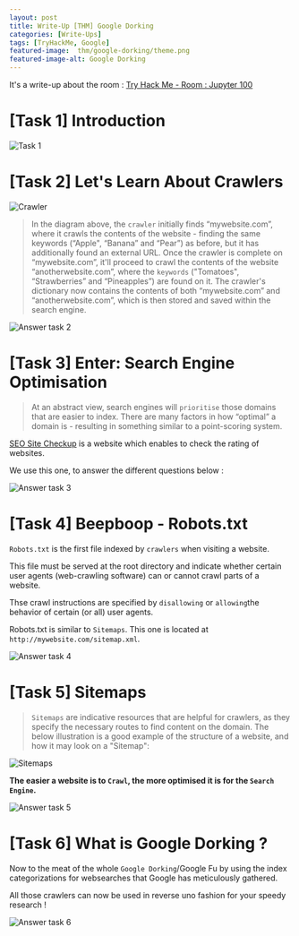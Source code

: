 ```yaml
---
layout: post
title: Write-Up [THM] Google Dorking
categories: [Write-Ups]
tags: [TryHackMe, Google]
featured-image:  thm/google-dorking/theme.png
featured-image-alt: Google Dorking
---
```


It's a write-up about the room : [Try Hack Me - Room : Jupyter 100](https://tryhackme.com/room/googledorking)

# [Task 1] Introduction

![Task 1](/assets/img/thm/google-dorking/task-1.png)

# [Task 2] Let's Learn About Crawlers

![Crawler](/assets/img/thm/google-dorking/crawler.png)

> In the diagram above, the `crawler` initially finds “mywebsite.com”, where it crawls the contents of the website - finding the same keywords (“Apple", “Banana” and “Pear”) as before, but it has additionally found an external URL. Once the crawler is complete on “mywebsite.com”, it'll proceed to crawl the contents of the website “anotherwebsite.com”, where the `keywords` ("Tomatoes", “Strawberries” and “Pineapples”) are found on it. The crawler's dictionary now contains the contents of both “mywebsite.com” and “anotherwebsite.com”, which is then stored and saved within the search engine.

![Answer task 2](/assets/img/thm/google-dorking/answer-2.png)

# [Task 3] Enter: Search Engine Optimisation

> At an abstract view, search engines will `prioritise` those domains that are easier to index. There are many factors in how “optimal” a domain is - resulting in something similar to a point-scoring system.

[SEO Site Checkup](https://seositecheckup.com) is a website which enables to check the rating of websites.

We use this one, to answer the different questions below : 

![Answer task 3](/assets/img/thm/google-dorking/answer-3.png)

# [Task 4] Beepboop - Robots.txt

`Robots.txt` is the first file indexed by `crawlers` when visiting a website.  

This file must be served at the root directory and indicate whether certain user agents (web-crawling software) can or cannot crawl parts of a website.  

Thse crawl instructions are specified by `disallowing` or `allowing`the behavior of certain (or all) user agents.

Robots.txt is similar to `Sitemaps`. This one is located at `http://mywebsite.com/sitemap.xml`. 

![Answer task 4](/assets/img/thm/google-dorking/answer-4.png)

# [Task 5] Sitemaps

> `Sitemaps` are indicative resources that are helpful for crawlers, as they specify the necessary routes to find content on the domain. The below illustration is a good example of the structure of a website, and how it may look on a "Sitemap":

![Sitemaps](/assets/img/thm/google-dorking/sitemaps.png)

**The easier a website is to `Crawl`, the more optimised it is for the `Search Engine`.**

![Answer task 5](/assets/img/thm/google-dorking/answer-5.png)

# [Task 6] What is Google Dorking ?

Now to the meat of the whole `Google Dorking`/Google Fu by using the index categorizations for websearches that Google has meticulously gathered. 

All those crawlers can now be used in reverse uno fashion for your speedy research !

![Answer task 6](/assets/img/thm/google-dorking/answer-6.png)